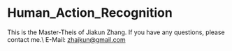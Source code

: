 # Human_Action_Recognition
This is the Master-Theis of Jiakun Zhang. If you have any questions, please contact me.\\
E-Mail: zhajkun@gmail.com

